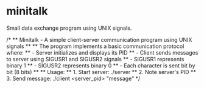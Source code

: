 # minitalk
Small data exchange program using UNIX signals.

/*
** Minitalk - A simple client-server communication program using UNIX signals
**
** The program implements a basic communication protocol where:
** - Server initializes and displays its PID
** - Client sends messages to server using SIGUSR1 and SIGUSR2 signals
** - SIGUSR1 represents binary 1
** - SIGUSR2 represents binary 0
** - Each character is sent bit by bit (8 bits)
**
** Usage:
** 1. Start server: ./server
** 2. Note server's PID
** 3. Send message: ./client <server_pid> "message"
*/